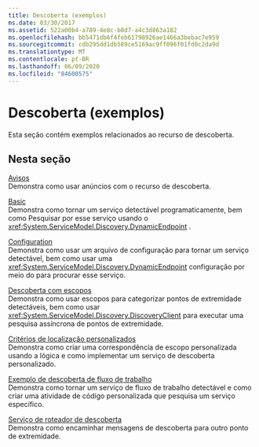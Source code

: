 ```yaml
---
title: Descoberta (exemplos)
ms.date: 03/30/2017
ms.assetid: 522a00b4-a789-4e8c-b8d7-a4c3d863a182
ms.openlocfilehash: bb5471db6f4feb61798926ae1466a3bebac7e959
ms.sourcegitcommit: cdb295dd1db589ce5169ac9ff096f01fd0c2da9d
ms.translationtype: MT
ms.contentlocale: pt-BR
ms.lasthandoff: 06/09/2020
ms.locfileid: "84600575"
---
```

# <a name="discovery-samples"></a>Descoberta (exemplos)
Esta seção contém exemplos relacionados ao recurso de descoberta.  
  
## <a name="in-this-section"></a>Nesta seção  
 [Avisos](announcements-sample.md)  
 Demonstra como usar anúncios com o recurso de descoberta.  
  
 [Basic](basic-sample.md)  
 Demonstra como tornar um serviço detectável programaticamente, bem como Pesquisar por esse serviço usando o <xref:System.ServiceModel.Discovery.DynamicEndpoint> .  
  
 [Configuration](configuration-sample.md)  
 Demonstra como usar um arquivo de configuração para tornar um serviço detectável, bem como usar uma <xref:System.ServiceModel.Discovery.DynamicEndpoint> configuração por meio do para procurar esse serviço.  
  
 [Descoberta com escopos](discovery-with-scopes-sample.md)  
 Demonstra como usar escopos para categorizar pontos de extremidade detectáveis, bem como usar <xref:System.ServiceModel.Discovery.DiscoveryClient> para executar uma pesquisa assíncrona de pontos de extremidade.  
  
 [Critérios de localização personalizados](custom-find-criteria.md)  
 Demonstra como criar uma correspondência de escopo personalizada usando a lógica e como implementar um serviço de descoberta personalizado.  
  
 [Exemplo de descoberta de fluxo de trabalho](workflow-discovery-sample.md)  
 Demonstra como tornar um serviço de fluxo de trabalho detectável e como criar uma atividade de código personalizada que pesquisa um serviço específico.  
  
 [Serviço de roteador de descoberta](discovery-router-service.md)  
 Demonstra como encaminhar mensagens de descoberta para outro ponto de extremidade.
